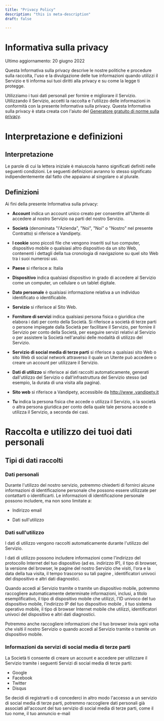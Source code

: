```yaml
---
title: "Privacy Policy"
description: "this is meta-description"
draft: false

---
```


<h1>Informativa sulla privacy</h1>
<p>Ultimo aggiornamento: 20 giugno 2022</p>
<p>Questa Informativa sulla privacy descrive le nostre politiche e procedure sulla raccolta, l'uso e la divulgazione delle tue informazioni quando utilizzi il Servizio e ti informa sui tuoi diritti alla privacy e su come la legge ti protegge.</p>
<p>Utilizziamo i tuoi dati personali per fornire e migliorare il Servizio. Utilizzando il Servizio, accetti la raccolta e l'utilizzo delle informazioni in conformità con la presente Informativa sulla privacy. Questa Informativa sulla privacy è stata creata con l'aiuto del <a href="https://www.freeprivacypolicy.com/free-privacy-policy-generator/" target="_blank">Generatore gratuito di norme sulla privacy</a>. </p>
<h1>Interpretazione e definizioni</h1>
<h2>Interpretazione</h2>
<p>Le parole di cui la lettera iniziale è maiuscola hanno significati definiti nelle seguenti condizioni. Le seguenti definizioni avranno lo stesso significato indipendentemente dal fatto che appaiano al singolare o al plurale.</p>
<h2>Definizioni</h2>
<p>Ai fini della presente Informativa sulla privacy:</p>
<ul>
<li>
<p><strong>Account</strong> indica un account unico creato per consentire all'Utente di accedere al nostro Servizio oa parti del nostro Servizio.</p>
</li>
<li>
<p><strong>Società</strong> (denominata "l'Azienda", "Noi", "Noi" o "Nostro" nel presente Contratto) si riferisce a Vandipety.</p>
</li>
<li>
<p><strong>I cookie</strong> sono piccoli file che vengono inseriti sul tuo computer, dispositivo mobile o qualsiasi altro dispositivo da un sito Web, contenenti i dettagli della tua cronologia di navigazione su quel sito Web tra i suoi numerosi usi.</p>
</li>
<li>
<p><strong>Paese</strong> si riferisce a: Italia</p>
</li>
<li>
<p><strong>Dispositivo</strong> indica qualsiasi dispositivo in grado di accedere al Servizio come un computer, un cellulare o un tablet digitale.</p>
</li>
<li>
<p><strong>Dato personale</strong> è qualsiasi informazione relativa a un individuo identificato o identificabile.</p>
</li>
<li>
<p><strong>Servizio</strong> si riferisce al Sito Web.</p>
</li>
<li>
<p><strong>Fornitore di servizi</strong> indica qualsiasi persona fisica o giuridica che elabora i dati per conto della Società. Si riferisce a società di terze parti o persone impiegate dalla Società per facilitare il Servizio, per fornire il Servizio per conto della Società, per eseguire servizi relativi al Servizio o per assistere la Società nell'analisi delle modalità di utilizzo del Servizio.</ p>
</li>
<li>
<p><strong>Servizio di social media di terze parti</strong> si riferisce a qualsiasi sito Web o sito Web di social network attraverso il quale un Utente può accedere o creare un account per utilizzare il Servizio.</p>
</li>
<li>
<p><strong>Dati di utilizzo</strong> si riferisce ai dati raccolti automaticamente, generati dall'utilizzo del Servizio o dall'infrastruttura del Servizio stesso (ad esempio, la durata di una visita alla pagina).</p>
</li>
<li>
<p><strong>Sito web</strong> si riferisce a Vandipety, accessibile da <a href="http://www.vandipety.it" rel="external nofollow noopener" target="_blank">http://www .vandipety.it</a></p>
</li>
<li>
<p><strong>Tu</strong> indica la persona fisica che accede o utilizza il Servizio, o la società o altra persona giuridica per conto della quale tale persona accede o utilizza il Servizio, a seconda dei casi.</p>
</li>
</ul>
<h1>Raccolta e utilizzo dei tuoi dati personali</h1>
<h2>Tipi di dati raccolti</h2>
<h3>Dati personali</h3>
<p>Durante l'utilizzo del nostro servizio, potremmo chiederti di fornirci alcune informazioni di identificazione personale che possono essere utilizzate per contattarti o identificarti. Le informazioni di identificazione personale possono includere, ma non sono limitate a:</p>
<ul>
<li>
<p>Indirizzo email</p>
</li>
<li>
<p>Dati sull'utilizzo</p>
</li>
</ul>
<h3>Dati sull'utilizzo</h3>
<p>I dati di utilizzo vengono raccolti automaticamente durante l'utilizzo del Servizio.</p>
<p>I dati di utilizzo possono includere informazioni come l'indirizzo del protocollo Internet del tuo dispositivo (ad es. indirizzo IP), il tipo di browser, la versione del browser, le pagine del nostro Servizio che visiti, l'ora e la data della tua visita, il tempo trascorso su tali pagine , identificatori univoci del dispositivo e altri dati diagnostici.</p>
<p>Quando accedi al Servizio tramite o tramite un dispositivo mobile, potremmo raccogliere automaticamente determinate informazioni, inclusi, a titolo esemplificativo, il tipo di dispositivo mobile che utilizzi, l'ID univoco del tuo dispositivo mobile, l'indirizzo IP del tuo dispositivo mobile , il tuo sistema operativo mobile, il tipo di browser Internet mobile che utilizzi, identificatori univoci del dispositivo e altri dati diagnostici.</p>
<p>Potremmo anche raccogliere informazioni che il tuo browser invia ogni volta che visiti il ​​nostro Servizio o quando accedi al Servizio tramite o tramite un dispositivo mobile.</p>
<h3>Informazioni da servizi di social media di terze parti</h3>
<p>La Società ti consente di creare un account e accedere per utilizzare il Servizio tramite i seguenti Servizi di social media di terze parti:</p>
<ul>
<li>Google</li>
<li>Facebook</li>
<li>Twitter</li>
<li>Disqus</li>
</ul>
<p>Se decidi di registrarti o di concederci in altro modo l'accesso a un servizio di social media di terze parti, potremmo raccogliere dati personali già associati all'account del tuo servizio di social media di terze parti, come il tuo nome, il tuo annuncio e-mail
